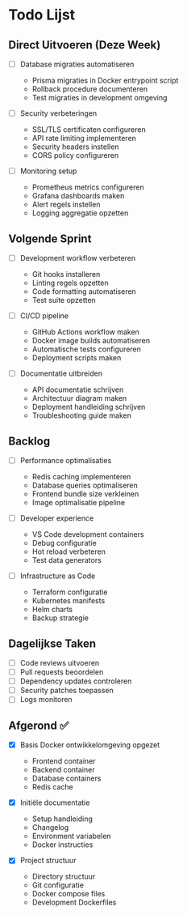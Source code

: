 # Todo Lijst

## Direct Uitvoeren (Deze Week)
- [ ] Database migraties automatiseren
  - Prisma migraties in Docker entrypoint script
  - Rollback procedure documenteren
  - Test migraties in development omgeving

- [ ] Security verbeteringen
  - SSL/TLS certificaten configureren
  - API rate limiting implementeren
  - Security headers instellen
  - CORS policy configureren

- [ ] Monitoring setup
  - Prometheus metrics configureren
  - Grafana dashboards maken
  - Alert regels instellen
  - Logging aggregatie opzetten

## Volgende Sprint
- [ ] Development workflow verbeteren
  - Git hooks installeren
  - Linting regels opzetten
  - Code formatting automatiseren
  - Test suite opzetten

- [ ] CI/CD pipeline
  - GitHub Actions workflow maken
  - Docker image builds automatiseren
  - Automatische tests configureren
  - Deployment scripts maken

- [ ] Documentatie uitbreiden
  - API documentatie schrijven
  - Architectuur diagram maken
  - Deployment handleiding schrijven
  - Troubleshooting guide maken

## Backlog
- [ ] Performance optimalisaties
  - Redis caching implementeren
  - Database queries optimaliseren
  - Frontend bundle size verkleinen
  - Image optimalisatie pipeline

- [ ] Developer experience
  - VS Code development containers
  - Debug configuratie
  - Hot reload verbeteren
  - Test data generators

- [ ] Infrastructure as Code
  - Terraform configuratie
  - Kubernetes manifests
  - Helm charts
  - Backup strategie

## Dagelijkse Taken
- [ ] Code reviews uitvoeren
- [ ] Pull requests beoordelen
- [ ] Dependency updates controleren
- [ ] Security patches toepassen
- [ ] Logs monitoren

## Afgerond ✅
- [x] Basis Docker ontwikkelomgeving opgezet
  - Frontend container
  - Backend container
  - Database containers
  - Redis cache
  
- [x] Initiële documentatie
  - Setup handleiding
  - Changelog
  - Environment variabelen
  - Docker instructies

- [x] Project structuur
  - Directory structuur
  - Git configuratie
  - Docker compose files
  - Development Dockerfiles
